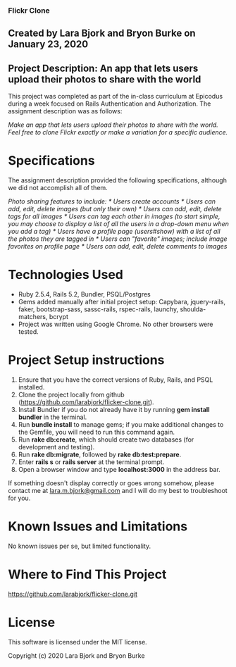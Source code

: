 ### Flickr Clone
## Created by Lara Bjork and Bryon Burke on January 23, 2020
## Project Description: An app that lets users upload their photos to share with the world

This project was completed as part of the in-class curriculum at Epicodus during a week focused on Rails Authentication and Authorization. The assignment description was as follows:

_Make an app that lets users upload their photos to share with the world. Feel free to clone Flickr exactly or make a variation for a specific audience._

# Specifications
The assignment description provided the following specifications, although we did not accomplish all of them.

_Photo sharing features to include:_
_* Users create accounts_
_* Users can add, edit, delete images (but only their own)_
_* Users can add, edit, delete tags for all images_
_* Users can tag each other in images (to start simple, you may choose to display a list of all the users in a drop-down menu when you add a tag)_
_* Users have a profile page (users#show) with a list of all the photos they are tagged in_
_* Users can "favorite" images; include image favorites on profile page_
_* Users can add, edit, delete comments to images_

# Technologies Used
* Ruby 2.5.4, Rails 5.2, Bundler, PSQL/Postgres
* Gems added manually after initial project setup: Capybara, jquery-rails, faker, bootstrap-sass, sassc-rails, rspec-rails, launchy, shoulda-matchers, bcrypt
* Project was written using Google Chrome. No other browsers were tested.

# Project Setup instructions
1. Ensure that you have the correct versions of Ruby, Rails, and PSQL installed.
2. Clone the project locally from github (https://github.com/larabjork/flicker-clone.git).
3. Install Bundler if you do not already have it by running **gem install bundler** in the terminal.
4. Run **bundle install** to manage gems; if you make additional changes to the Gemfile, you will need to run this command again.
5. Run **rake db:create**, which should create two databases (for development and testing).
6. Run **rake db:migrate**, followed by **rake db:test:prepare**.
7. Enter **rails s** or **rails server** at the terminal prompt.
8. Open a browser window and type **localhost:3000** in the address bar.

If something doesn't display correctly or goes wrong somehow, please contact me at lara.m.bjork@gmail.com and I will do my best to troubleshoot for you.

# Known Issues and Limitations
No known issues per se, but limited functionality.

# Where to Find This Project
https://github.com/larabjork/flicker-clone.git

# License
This software is licensed under the MIT license.

Copyright (c) 2020 Lara Bjork and Bryon Burke
